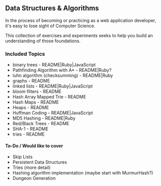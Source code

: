 ## Data Structures & Algorithms

In the process of becoming or practicing as a web application developer, it's easy to lose sight of Computer Science.

This collection of exercises and experiments seeks to help you build an understanding of those foundations.

### Included Topics

* binary trees - README|Ruby|JavaScript
* Pathfinding Algorithm with A* - README|Ruby?
* luhn algorithm (checksumming) - README|Ruby
* graphs - README
* linked lists - README|Ruby|JavaScript
* bloom filters - README
* Hash Array Mapped Trie - README
* Hash Maps - README
* Heaps - README
* Huffman Coding - README|JavaScript
* MD5 Hashing - README|Ruby
* Red/Black Trees - README
* SHA-1 - README
* tries - README

#### To-Do / Would like to cover

* Skip Lists
* Persistent Data Structures
* Tries (more detail)
* Hashing algorithm implementation (maybe start with MurmurHash?)
* Dungeon Generation
